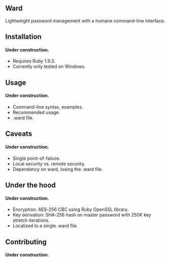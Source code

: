 ## Ward

Lightweight password management with a humane command-line interface.

## Installation

#### Under construction.
* Requires Ruby 1.9.3.
* Currently only tested on Windows.

## Usage

#### Under construction.
* Command-line syntax, examples.
* Recommended usage.
* .ward file.

## Caveats

#### Under construction.
* Single point-of-failure.
* Local security vs. remote security.
* Dependency on ward, losing the .ward file.

## Under the hood

#### Under construction.
* Encryption: AES-256 CBC using Ruby OpenSSL library.
* Key derivation: SHA-256 hash on master password with 250K key stretch iterations.
* Localized to a single .ward file.

## Contributing

#### Under construction.